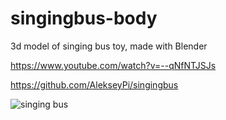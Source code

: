 # singingbus-body
3d model of singing bus toy, made with Blender

https://www.youtube.com/watch?v=--qNfNTJSJs

https://github.com/AlekseyPi/singingbus

![singing bus](https://user-images.githubusercontent.com/23477004/174446357-1a843083-2349-47fe-af24-90e5d0299ba4.jpg)
